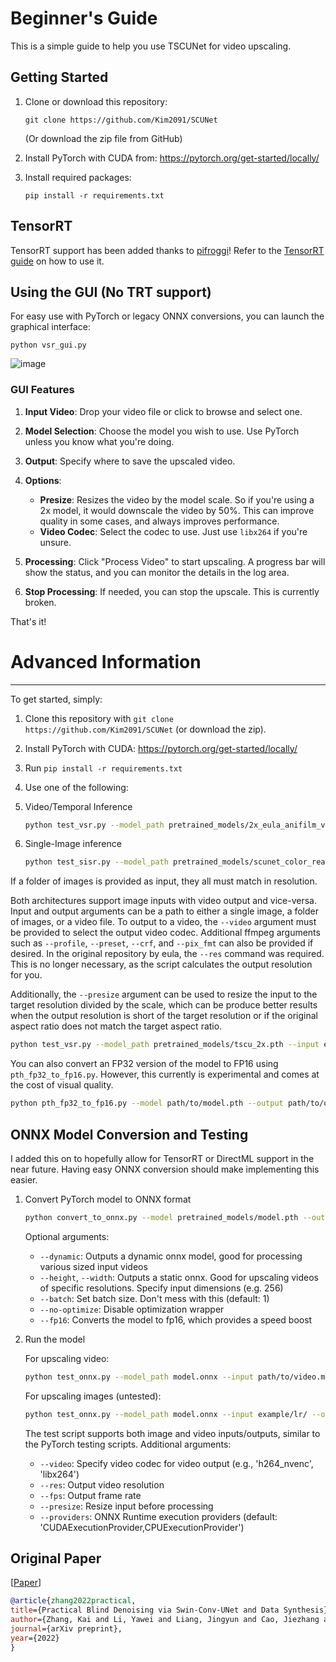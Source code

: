 
# Beginner's Guide

This is a simple guide to help you use TSCUNet for video upscaling.

## Getting Started

1. Clone or download this repository: 
   ```
   git clone https://github.com/Kim2091/SCUNet
   ```
   (Or download the zip file from GitHub)

2. Install PyTorch with CUDA from: https://pytorch.org/get-started/locally/

3. Install required packages:
   ```
   pip install -r requirements.txt
   ```

## TensorRT
TensorRT support has been added thanks to [pifroggi](https://github.com/pifroggi)!
Refer to the [TensorRT guide](https://github.com/Kim2091/SCUNet/tensorrt/README.md) on how to use it.

## Using the GUI (No TRT support)

For easy use with PyTorch or legacy ONNX conversions, you can launch the graphical interface:

```
python vsr_gui.py
```
![image](https://github.com/user-attachments/assets/f750d416-1d25-499f-a4d7-d48488ba5811)

### GUI Features

1. **Input Video**: Drop your video file or click to browse and select one.

2. **Model Selection**: Choose the model you wish to use. Use PyTorch unless you know what you're doing.

3. **Output**: Specify where to save the upscaled video.

4. **Options**:
   - **Presize**: Resizes the video by the model scale. So if you're using a 2x model, it would downscale the video by 50%. This can improve quality in some cases, and always improves performance.
   - **Video Codec**: Select the codec to use. Just use `libx264` if you're unsure.

5. **Processing**: Click "Process Video" to start upscaling. A progress bar will show the status, and you can monitor the details in the log area.

6. **Stop Processing**: If needed, you can stop the upscale. This is currently broken.

That's it!

# Advanced Information
---------
To get started, simply: 
1. Clone this repository with `git clone https://github.com/Kim2091/SCUNet` (or download the zip). 
2. Install PyTorch with CUDA: https://pytorch.org/get-started/locally/
3. Run `pip install -r requirements.txt`
4. Use one of the following:

1. Video/Temporal Inference

    ```bash
    python test_vsr.py --model_path pretrained_models/2x_eula_anifilm_vsr.pth --input example/lr/ --output example/sr/ --depth 16
    ```

2. Single-Image inference

    ```bash
    python test_sisr.py --model_path pretrained_models/scunet_color_real_psnr.pth --input example/lr/ --output example/sr/ --depth 16
    ```
If a folder of images is provided as input, they all must match in resolution.
    
Both architectures support image inputs with video output and vice-versa. Input and output arguments can be a path to either a single image, a folder of images, or a video file. To output to a video, the `--video` argument must be provided to select the output video codec. Additional ffmpeg arguments such as `--profile`, `--preset`, `--crf`, and `--pix_fmt` can also be provided if desired. In the original repository by eula, the `--res` command was required. This is no longer necessary, as the script calculates the output resolution for you.

Additionally, the `--presize` argument can be used to resize the input to the target resolution divided by the scale, which can be produce better results when the output resolution is short of the target resolution or if the original aspect ratio does not match the target aspect ratio.
```bash
python test_vsr.py --model_path pretrained_models/tscu_2x.pth --input example/lr_video.mp4 --output example/sr_video.mp4 --video libx264 --presize
```

You can also convert an FP32 version of the model to FP16 using `pth_fp32_to_fp16.py`. However, this currently is experimental and comes at the cost of visual quality.
```bash
python pth_fp32_to_fp16.py --model path/to/model.pth --output path/to/output.pth
```

ONNX Model Conversion and Testing
----------
I added this on to hopefully allow for TensorRT or DirectML support in the near future. Having easy ONNX conversion should make implementing this easier.

1. Convert PyTorch model to ONNX format

    ```bash
    python convert_to_onnx.py --model pretrained_models/model.pth --output model.onnx --dynamic
    ```
    Optional arguments:
    - `--dynamic`: Outputs a dynamic onnx model, good for processing various sized input videos
    - `--height`, `--width`: Outputs a static onnx. Good for upscaling videos of specific resolutions. Specify input dimensions (e.g. 256)
    - `--batch`: Set batch size. Don't mess with this (default: 1)
    - `--no-optimize`: Disable optimization wrapper
    - `--fp16`: Converts the model to fp16, which provides a speed boost

2. Run the model

    For upscaling video:
    ```bash
    python test_onnx.py --model_path model.onnx --input path/to/video.mp4 --output path/to/output.mp4
    ```

    For upscaling images (untested):
    ```bash
    python test_onnx.py --model_path model.onnx --input example/lr/ --output example/sr/
    ```
    
    The test script supports both image and video inputs/outputs, similar to the PyTorch testing scripts. Additional arguments:
    - `--video`: Specify video codec for video output (e.g., 'h264_nvenc', 'libx264')
    - `--res`: Output video resolution
    - `--fps`: Output frame rate
    - `--presize`: Resize input before processing
    - `--providers`: ONNX Runtime execution providers (default: 'CUDAExecutionProvider,CPUExecutionProvider')


Original Paper
----------
[[Paper](https://arxiv.org/pdf/2203.13278.pdf)]

```bibtex
@article{zhang2022practical,
title={Practical Blind Denoising via Swin-Conv-UNet and Data Synthesis},
author={Zhang, Kai and Li, Yawei and Liang, Jingyun and Cao, Jiezhang and Zhang, Yulun and Tang, Hao and Timofte, Radu and Van Gool, Luc},
journal={arXiv preprint},
year={2022}
}
```
